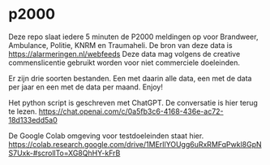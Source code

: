 # p2000

Deze repo slaat iedere 5 minuten de P2000 meldingen op voor Brandweer, Ambulance, Politie, KNRM en Traumaheli. De bron van deze data is https://alarmeringen.nl/webfeeds Deze data mag volgens de creative commenslicentie gebruikt worden voor niet commerciele doeleinden.

Er zijn drie soorten bestanden. Een met daarin alle data, een met de data per jaar en een met de data per maand. Enjoy!

Het python script is geschreven met ChatGPT. De conversatie is hier terug te lezen. https://chat.openai.com/c/0a5fb3c6-4168-436e-ac72-18d133edd5a0

De Google Colab omgeving voor testdoeleinden staat hier. https://colab.research.google.com/drive/1MErIlYOUgg6uRxRMFqPwkl8GpNS7Uxk-#scrollTo=XG8QhHY-kFrB
